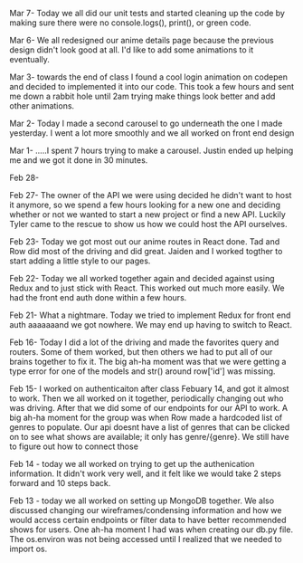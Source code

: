 Mar 7- Today we all did our unit tests and started cleaning up the code by making sure there were no console.logs(), print(), or green code.

Mar 6- We all redesigned our anime details page because the previous design didn't look good at all. I'd like to add some animations to it eventually.

Mar 3- towards the end of class I found a cool login animation on codepen and decided to implemented it into our code. This took a few hours and sent me down a rabbit hole until 2am trying make things look better and add other animations.

Mar 2- Today I made a second carousel to go underneath the one I made yesterday. I went a lot more smoothly and we all worked on front end design

Mar 1- .....I spent 7 hours trying to make a carousel. Justin ended up helping me and we got it done in 30 minutes.

Feb 28-

Feb 27- The owner of the API we were using decided he didn't want to host it anymore, so we spend a few hours looking for a new one and deciding whether or not we wanted to start a new project or find a new API. Luckily Tyler came to the rescue to show us how we could host the API ourselves.

Feb 23- Today we got most out our anime routes in React done. Tad and Row did most of the driving and did great. Jaiden and I worked togther to start adding a little style to our pages.

Feb 22- Today we all worked together again and decided against using Redux and to just stick with React. This worked out much more easily. We had the front end auth done within a few hours.

Feb 21- What a nightmare. Today we tried to implement Redux for front end auth aaaaaaand we got nowhere. We may end up having to switch to React.

Feb 16- Today I did a lot of the driving and made the favorites query and routers. Some of them worked, but then others we had to put all of our brains together to fix it. The big ah-ha moment was that we were getting a type error for one of the models and str() around row['id'] was missing.

Feb 15- I worked on authenticaiton after class Febuary 14, and got it almost to work. Then we all worked on it together, periodically changing out who was driving. After that we did some of our endpoints for our API to work. A big ah-ha moment for the group was when Row made a hardcoded list of genres to populate. Our api doesnt have a list of genres that can be clicked on to see what shows are available; it only has genre/{genre}. We still have to figure out how to connect those

Feb 14 - today we all worked on trying to get up the authenication information. It didn't work very well, and it felt like we would take 2 steps forward and 10 steps back.

Feb 13 - today we all worked on setting up MongoDB together. We also discussed changing our wireframes/condensing information and how we would access certain endpoints or filter data to have better recommended shows for users. One ah-ha moment I had was when creating our db.py file. The os.environ was not being accessed until I realized that we needed to import os.
